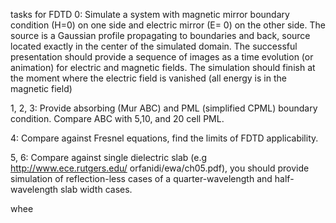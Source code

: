 tasks for FDTD
0: Simulate a system with magnetic mirror boundary condition (H=0) on one
side and electric mirror (E= 0) on the other side. The source is a Gaussian
profile propagating to boundaries and back, source located exactly in the
center of the simulated domain. The successful presentation should provide
a sequence of images as a time evolution (or animation) for electric and
magnetic fields. The simulation should finish at the moment where the
electric field is vanished (all energy is in the magnetic field)

1, 2, 3: Provide absorbing (Mur ABC) and PML (simplified CPML) boundary
condition. Compare ABC with 5,10, and 20 cell PML.

4: Compare against Fresnel equations, find the limits of FDTD applicability.

5, 6: Compare against single dielectric slab (e.g
http://www.ece.rutgers.edu/ orfanidi/ewa/ch05.pdf), you should provide
simulation of reflection-less cases of a quarter-wavelength and
half-wavelength slab width cases.

whee